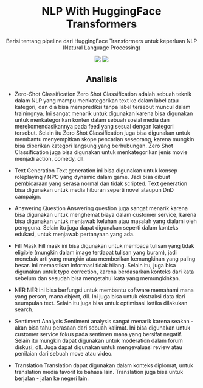 <h1 align="center"> NLP With HuggingFace Transformers </h1>
<p align="center"> Berisi tentang pipeline dari HuggingFace Transformers untuk keperluan NLP (Natural Language Processing)</p>

<div align="center">

<img src="https://img.shields.io/badge/python-3670A0?style=for-the-badge&logo=python&logoColor=ffdd54">
<img src="https://img.shields.io/badge/jupyter-%23FA0F00.svg?style=for-the-badge&logo=jupyter&logoColor=white">

</div>

<h2 align="center"> Analisis </h2> 

- Zero-Shot Classification
Zero Shot Classification adalah sebuah teknik dalam NLP yang mampu menkategorikan text ke dalam label atau kategori, dan dia bisa memprediksi tanpa label tersebut muncul dalam trainingnya.
Ini sangat menarik untuk digunakan karena bisa digunakan untuk menkategorikan konten dalam sebuah sosial media dan merekomendasikannya pada feed yang sesuai dengan kategori tersebut. 
Selain itu Zero Shot Classification juga bisa digunakan untuk membantu menyempitkan skope pencarian seseorang, karena mungkin bisa diberikan kategori langsung yang berhubungan. Zero Shot Classification juga bisa digunakan untuk menkategorikan jenis movie menjadi action, comedy, dll.

- Text Generation
Text generation ini bisa digunakan untuk konsep roleplaying / NPC yang dynamic dalam game. Jadi bisa dibuat pembicaraan yang serasa normal dan tidak scripted. Text generation bisa digunakan untuk media hiburan seperti novel ataupun DnD campaign. 

- Answering Question
Answering question juga sangat menarik karena bisa digunakan untuk menghemat biaya dalam customer service, karena bisa digunakan untuk menjawab keluhan atau masalah yang dialami oleh pengguna. Selain itu juga dapat digunakan seperti dalam konteks edukasi, untuk menjawab pertanyaan yang ada.

- Fill Mask
Fill mask ini bisa digunakan untuk membaca tulisan yang tidak eligible (mungkin dalam image terdapat tulisan yang buram), jadi menebak arti yang mungkin atau memberikan kemungkinan yang paling besar. Ini memastikan informasi tidak hilang. Selain itu, juga bisa digunakan untuk typo correction, karena berdasarkan konteks dari kata sebelum dan sesudah bisa mengetahui kata yang memungkinkan.

- NER
NER ini bisa berfungsi untuk membantu software memahami mana yang person, mana object, dll. Ini juga bisa untuk ekstraksi data dari seumpulan text. Selain itu juga bisa untuk optimisasi ketika dilakukan search.

- Sentiment Analysis
Sentiment analysis sangat menarik karena seakan - akan bisa tahu perasaan dari sebuah kalimat. Ini bisa digunakan untuk customer service fokus pada sentimen mana yang bersifat negatif. Selain itu mungkin dapat digunakan untuk moderation dalam forum diskusi, dll.  Juga dapat digunakan untuk mengevaluasi review atau penilaian dari sebuah move atau video. 

- Translation
Translation dapat digunakan dalam konteks diplomat, untuk translation media favorit ke bahasa lain. Translation juga bisa untuk berjalan - jalan ke negeri lain. 